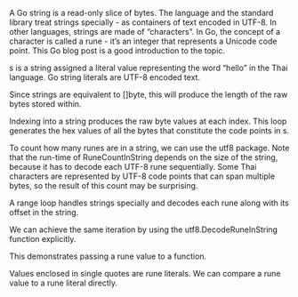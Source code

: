 A Go string is a read-only slice of bytes. The language and the standard library treat strings specially - as containers of text encoded in UTF-8. In other languages, strings are made of “characters”. In Go, the concept of a character is called a rune - it’s an integer that represents a Unicode code point. This Go blog post is a good introduction to the topic.

s is a string assigned a literal value representing the word “hello” in the Thai language. Go string literals are UTF-8 encoded text.

Since strings are equivalent to []byte, this will produce the length of the raw bytes stored within.

Indexing into a string produces the raw byte values at each index. This loop generates the hex values of all the bytes that constitute the code points in s.

To count how many runes are in a string, we can use the utf8 package. Note that the run-time of RuneCountInString depends on the size of the string, because it has to decode each UTF-8 rune sequentially. Some Thai characters are represented by UTF-8 code points that can span multiple bytes, so the result of this count may be surprising.

A range loop handles strings specially and decodes each rune along with its offset in the string.

We can achieve the same iteration by using the utf8.DecodeRuneInString function explicitly.

This demonstrates passing a rune value to a function.

Values enclosed in single quotes are rune literals. We can compare a rune value to a rune literal directly.
